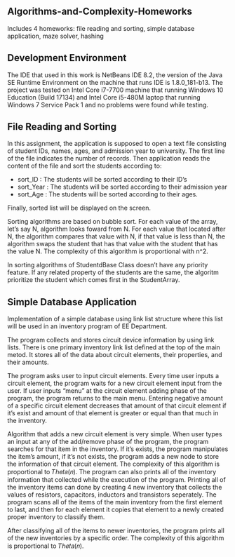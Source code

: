 ## Algorithms-and-Complexity-Homeworks
Includes 4 homeworks: file reading and sorting, simple database application, maze solver, hashing

## Development Environment
The IDE that used in this work is NetBeans IDE 8.2, the version of the Java SE Runtime Environment on the machine that runs IDE is 1.8.0_181-b13. The project was tested on Intel Core i7-7700 machine that running Windows 10 Education (Build 17134) and Intel Core i5-480M laptop that running Windows 7 Service Pack 1 and no problems were found while testing.

## File Reading and Sorting
In this assignment, the application is supposed to open a text file consisting of student IDs, names, ages, and admission year to university. The first line of the file indicates the number of records. Then application reads the content of the file and sort the students according to:
* sort_ID : The students will be sorted according to their ID’s
* sort_Year : The students will be sorted according to their admission year
* sort_Age : The students will be sorted according to their ages.

Finally, sorted list will be displayed on the screen.

Sorting algorithms are based on bubble sort. For each value of the array, let’s say N, algorithm looks foward from N. For each value that located after N, the algorithm compares that value with N, if that value is less than N, the algorithm swaps the student that has that value with the student that has the value N. The complexity of this algorithm is proportional with n^2.

In sorting algorithms of StudentdBase Class doesn’t have any priority feature. If any related property of the students are the same, the algoritm prioritize the student which comes first in the StudentArray.

## Simple Database Application
Implementation of a simple database using link list structure where this list will be used in an inventory program of EE Department.

The program collects and stores circuit device information by using link lists. There is one primary inventory link list defined at the top of the main metod. It stores all of the data about circuit elements, their properties, and their amounts.

The program asks user to input circuit elements. Every time user inputs a circuit element, the program waits for a new circuit element input from the user. If user inputs “menu” at the circuit element adding phase of the program, the program returns to the main menu. Entering negative amount of a specific circuit element decreases that amount of that circuit element if it’s exist and amount of that element is greater or equal than that much in the inventory.

Algorithm that adds a new circuit element is very simple. When user types an input at any of the add/remove phase of the program, the program searches for that item in the inventory. If it’s exists, the program manipulates the item’s amount, if it’s not exists, the program adds a new node to store the information of that circuit element. The complexity of this algorithm is proportional to 𝑇ℎ𝑒𝑡𝑎(𝑛).
The program can also prints all of the inventory information that collected while the execution of the program. Printing all of the inventory items can done by creating 4 new inventory that collects the values of resistors, capacitors, inductors and transistors seperately. The program scans all of the items of the main inventory from the first element to last, and then for each element it copies that element to a newly created proper inventory to classify them.

After classifying all of the items to newer inventories, the program prints all of the new inventories by a specific order. The complexity of this algorithm is proportional to 𝑇ℎ𝑒𝑡𝑎(𝑛).
